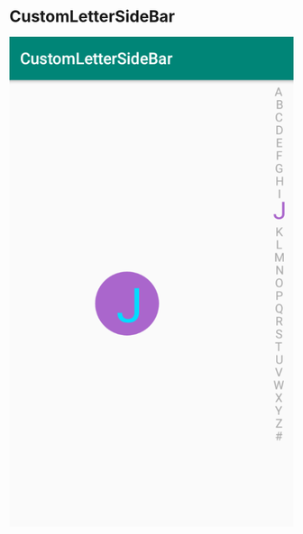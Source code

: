 # CustomLetterSideBar

![image](https://github.com/carlcarl001001/CustomLetterSideBar/blob/master/result2.png)

